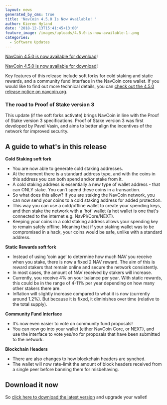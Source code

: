 ```yaml
---
layout: news
generated_by_cms: true
title: 'NavCoin 4.5.0 Is Now Available! '
author: Kieren Hyland
date: '2018-12-13T15:41:45+13:00'
feature_image: /images/uploads/4.5.0-is-now-available-1-.png
categories:
  - Software Updates
---
```

[NavCoin 4.5.0 is now available for download](https://navcoin.org/en/wallets#download-core)! 

[NavCoin 4.5.0 is now available for download](https://navcoin.org/en/wallets#download-core)! 

Key features of this release include soft forks for cold staking and static rewards, and a community fund interface in the NavCoin core wallet. If you would like to find out more technical details, you can [check out the 4.5.0 release notice on navcoin.org](https://navcoin.org/en/notices/2018-12-13-navcoin-core-4-5-0/).

### The road to Proof of Stake version 3

This update (if the soft forks activate) brings NavCoin in line with the Proof of Stake version 3 specifications. Proof of Stake version 3 was first developed by Pavel Vasin, and aims to better align the incentives of the network for improved security.

## A guide to what's in this release

**Cold Staking soft fork**

* You are now able to generate cold staking addresses.
* At the moment there is a standard address type, and with the coins in this address you can both spend and/or stake from it.
* A cold staking address is essentially a new type of wallet address - that can ONLY stake. You can’t spend these coins in a transaction.
* So what does this allow? If you are staking the NavCoin network, you can now send your coins to a cold staking address for added protection. 
* This way you can use a cold/offline wallet to create your spending keys, and then stake the network with a ‘hot’ wallet (a hot wallet is one that's connected to the internet e.g. NavPi/Core/NEXT). 
* Keeping your coins in a cold staking address allows your spending key to remain safely offline. Meaning that if your staking wallet was to be compromised in a hack, your coins would be safe, unlike with a standard address.

**Static Rewards soft fork**

* Instead of using ‘coin age’ to determine how much NAV you receive when you stake, there is now a fixed 2 NAV reward. The aim of this is reward stakers that remain online and secure the network consistently.
* In most cases, the amount of NAV received by stakers will increase.
* Currently, you receive 4% on your balance per year. With static rewards, this could be in the range of 4-11% per year depending on how many other stakers there are.
* Inflation will slightly increase compared to what it is now (currently around 1.2%). But because it is fixed, it diminishes over time (relative to the total supply).

**Community Fund Interface**

* It’s now even easier to vote on community fund proposals!
* You can now go into your wallet (either NavCoin Core, or NEXT), and use the interface to vote yes/no for proposals that have been submitted to the network.

**Blockchain Headers**

* There are also changes to how blockchain headers are synched.
* The wallet will now rate-limit the amount of block headers received from a single peer before banning them for misbehaving.

## Download it now

So [click here to download the latest version](https://navcoin.org/en/wallets#download-core) and upgrade your wallet!
